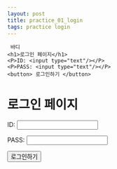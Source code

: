 ```yaml
---
layout: post
title: practice_01_login
tags: practice login
---
```


     바디
    <h1>로그인 페이지</h1>
    <P>ID: <input type="text"/></P>
    <P>PASS: <input type="text"/></P>
    <button> 로그인하기 </button>
    
   <html lang="en">
<head>
    <meta charset="UTF-8">
    <title>로그인 페이지</title>
</head>
<body>
    <h1>로그인 페이지</h1>
    <P>ID: <input type="text"/></P>
    <P>PASS: <input type="text"/></P>
    <button> 로그인하기 </button>
</body>
</html>
 





